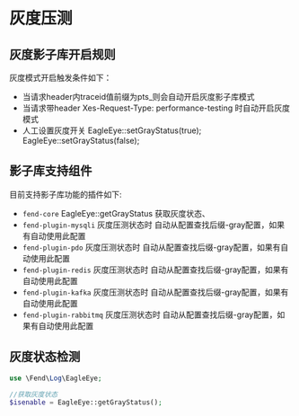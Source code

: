# 灰度压测

## 灰度影子库开启规则
灰度模式开启触发条件如下：
 * 当请求header内traceid值前缀为pts_则会自动开启灰度影子库模式 
 * 当请求带header Xes-Request-Type: performance-testing 时自动开启灰度模式
 * 人工设置灰度开关 EagleEye::setGrayStatus(true);  EagleEye::setGrayStatus(false);

## 影子库支持组件
目前支持影子库功能的插件如下:
 * `fend-core` EagleEye::getGrayStatus 获取灰度状态、
 * `fend-plugin-mysqli` 灰度压测状态时 自动从配置查找后缀-gray配置，如果有自动使用此配置
 * `fend-plugin-pdo` 灰度压测状态时 自动从配置查找后缀-gray配置，如果有自动使用此配置
 * `fend-plugin-redis` 灰度压测状态时 自动从配置查找后缀-gray配置，如果有自动使用此配置
 * `fend-plugin-kafka` 灰度压测状态时 自动从配置查找后缀-gray配置，如果有自动使用此配置
 * `fend-plugin-rabbitmq` 灰度压测状态时 自动从配置查找后缀-gray配置，如果有自动使用此配置

## 灰度状态检测
```php
use \Fend\Log\EagleEye;

//获取灰度状态
$isenable = EagleEye::getGrayStatus();
```
